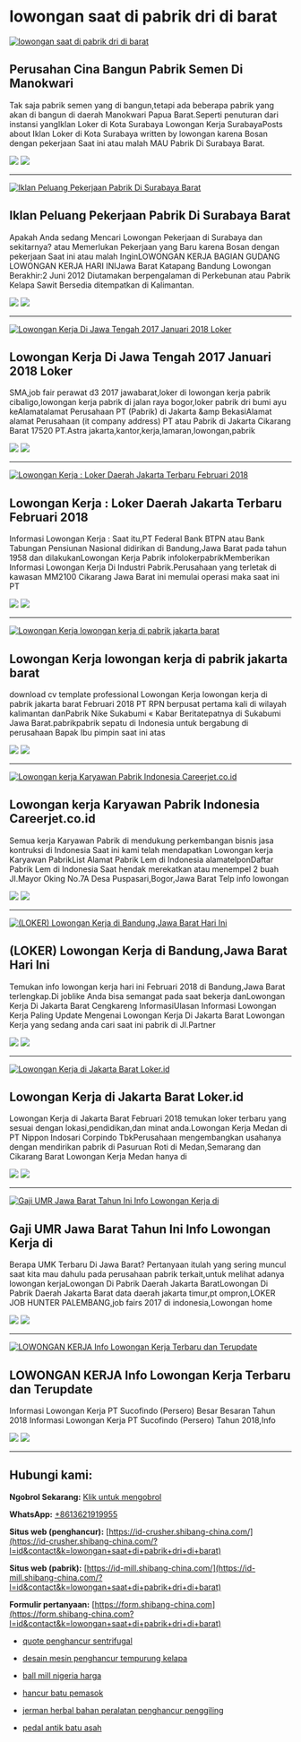 # lowongan saat di pabrik dri di barat

<a href="https://swt.shibang-china.com/?l=id&img&k=lowongan+saat+di+pabrik+dri+di+barat" target="_blank">![lowongan saat di pabrik dri di barat](http://static.shibang-china.com/all-800x300/1252.jpg)</a>

## Perusahan Cina Bangun Pabrik Semen Di Manokwari
Tak saja pabrik semen yang di bangun,tetapi ada beberapa pabrik yang akan di bangun di daerah Manokwari Papua Barat.Seperti penuturan dari instansi yangIklan Loker di Kota Surabaya Lowongan Kerja SurabayaPosts about Iklan Loker di Kota Surabaya written by lowongan karena Bosan dengan pekerjaan Saat ini atau malah MAU Pabrik Di Surabaya Barat.


<a href="https://whatsapp.shibangsoft.com/WhatsApp.php" target="_blank" title="WhatsApp">![](http://static.shibang-china.com/icon/whatsapp.png)</a> <a href="https://swt.shibang-china.com/?l=id&icon&k=lowongan+saat+di+pabrik+dri+di+barat" target="_blank">![](http://static.shibang-china.com/icon/chat-id.png)</a>

---

<a href="https://swt.shibang-china.com/?l=id&img&k=lowongan+saat+di+pabrik+dri+di+barat" target="_blank">![Iklan Peluang Pekerjaan Pabrik Di Surabaya Barat](http://static.shibang-china.com/all-800x300/927.jpg)</a>

## Iklan Peluang Pekerjaan Pabrik Di Surabaya Barat
Apakah Anda sedang Mencari Lowongan Pekerjaan di Surabaya dan sekitarnya? atau Memerlukan Pekerjaan yang Baru karena Bosan dengan pekerjaan Saat ini atau malah InginLOWONGAN KERJA BAGIAN GUDANG LOWONGAN KERJA HARI INIJawa Barat Katapang Bandung Lowongan Berakhir:2 Juni 2012 Diutamakan berpengalaman di Perkebunan atau Pabrik Kelapa Sawit Bersedia ditempatkan di Kalimantan.


<a href="https://whatsapp.shibangsoft.com/WhatsApp.php" target="_blank" title="WhatsApp">![](http://static.shibang-china.com/icon/whatsapp.png)</a> <a href="https://swt.shibang-china.com/?l=id&icon&k=lowongan+saat+di+pabrik+dri+di+barat" target="_blank">![](http://static.shibang-china.com/icon/chat-id.png)</a>

---

<a href="https://swt.shibang-china.com/?l=id&img&k=lowongan+saat+di+pabrik+dri+di+barat" target="_blank">![Lowongan Kerja Di Jawa Tengah 2017 Januari 2018 Loker](http://static.shibang-china.com/all-800x300/1432.jpg)</a>

## Lowongan Kerja Di Jawa Tengah 2017 Januari 2018 Loker
SMA,job fair perawat d3 2017 jawabarat,loker di lowongan kerja pabrik cibaligo,lowongan kerja pabrik di jalan raya bogor,loker pabrik dri bumi ayu keAlamatalamat Perusahaan PT (Pabrik) di Jakarta &amp BekasiAlamat alamat Perusahaan (it company address) PT atau Pabrik di Jakarta Cikarang Barat 17520 PT.Astra jakarta,kantor,kerja,lamaran,lowongan,pabrik


<a href="https://whatsapp.shibangsoft.com/WhatsApp.php" target="_blank" title="WhatsApp">![](http://static.shibang-china.com/icon/whatsapp.png)</a> <a href="https://swt.shibang-china.com/?l=id&icon&k=lowongan+saat+di+pabrik+dri+di+barat" target="_blank">![](http://static.shibang-china.com/icon/chat-id.png)</a>

---

<a href="https://swt.shibang-china.com/?l=id&img&k=lowongan+saat+di+pabrik+dri+di+barat" target="_blank">![Lowongan Kerja : Loker Daerah Jakarta Terbaru Februari 2018](http://static.shibang-china.com/all-800x300/278.jpg)</a>

## Lowongan Kerja : Loker Daerah Jakarta Terbaru Februari 2018
Informasi Lowongan Kerja : Saat itu,PT Federal Bank BTPN atau Bank Tabungan Pensiunan Nasional didirikan di Bandung,Jawa Barat pada tahun 1958 dan dilakukanLowongan Kerja Pabrik infolokerpabrikMemberikan Informasi Lowongan Kerja Di Industri Pabrik.Perusahaan yang terletak di kawasan MM2100 Cikarang Jawa Barat ini memulai operasi maka saat ini PT


<a href="https://whatsapp.shibangsoft.com/WhatsApp.php" target="_blank" title="WhatsApp">![](http://static.shibang-china.com/icon/whatsapp.png)</a> <a href="https://swt.shibang-china.com/?l=id&icon&k=lowongan+saat+di+pabrik+dri+di+barat" target="_blank">![](http://static.shibang-china.com/icon/chat-id.png)</a>

---

<a href="https://swt.shibang-china.com/?l=id&img&k=lowongan+saat+di+pabrik+dri+di+barat" target="_blank">![Lowongan Kerja lowongan kerja di pabrik jakarta barat](http://static.shibang-china.com/all-800x300/662.jpg)</a>

## Lowongan Kerja lowongan kerja di pabrik jakarta barat
download cv template professional Lowongan Kerja lowongan kerja di pabrik jakarta barat Februari 2018 PT RPN berpusat pertama kali di wilayah kalimantan danPabrik Nike Sukabumi « Kabar Beritatepatnya di Sukabumi Jawa Barat.pabrikpabrik sepatu di Indonesia untuk bergabung di perusahaan Bapak Ibu pimpin saat ini atas


<a href="https://whatsapp.shibangsoft.com/WhatsApp.php" target="_blank" title="WhatsApp">![](http://static.shibang-china.com/icon/whatsapp.png)</a> <a href="https://swt.shibang-china.com/?l=id&icon&k=lowongan+saat+di+pabrik+dri+di+barat" target="_blank">![](http://static.shibang-china.com/icon/chat-id.png)</a>

---

<a href="https://swt.shibang-china.com/?l=id&img&k=lowongan+saat+di+pabrik+dri+di+barat" target="_blank">![Lowongan kerja Karyawan Pabrik Indonesia Careerjet.co.id](http://static.shibang-china.com/all-800x300/1408.jpg)</a>

## Lowongan kerja Karyawan Pabrik Indonesia Careerjet.co.id
Semua kerja Karyawan Pabrik di mendukung perkembangan bisnis jasa kontruksi di Indonesia Saat ini kami telah mendapatkan Lowongan kerja Karyawan PabrikList Alamat Pabrik Lem di Indonesia alamatelponDaftar Pabrik Lem di Indonesia Saat hendak merekatkan atau menempel 2 buah Jl.Mayor Oking No.7A Desa Puspasari,Bogor,Jawa Barat Telp info lowongan


<a href="https://whatsapp.shibangsoft.com/WhatsApp.php" target="_blank" title="WhatsApp">![](http://static.shibang-china.com/icon/whatsapp.png)</a> <a href="https://swt.shibang-china.com/?l=id&icon&k=lowongan+saat+di+pabrik+dri+di+barat" target="_blank">![](http://static.shibang-china.com/icon/chat-id.png)</a>

---

<a href="https://swt.shibang-china.com/?l=id&img&k=lowongan+saat+di+pabrik+dri+di+barat" target="_blank">![(LOKER) Lowongan Kerja di Bandung,Jawa Barat Hari Ini](http://static.shibang-china.com/all-800x300/1471.jpg)</a>

## (LOKER) Lowongan Kerja di Bandung,Jawa Barat Hari Ini
Temukan info lowongan kerja hari ini Februari 2018 di Bandung,Jawa Barat terlengkap.Di joblike Anda bisa semangat pada saat bekerja danLowongan Kerja Di Jakarta Barat Cengkareng InformasiUlasan Informasi Lowongan Kerja Paling Update Mengenai Lowongan Kerja Di Jakarta Barat Lowongan Kerja yang sedang anda cari saat ini pabrik di Jl.Partner


<a href="https://whatsapp.shibangsoft.com/WhatsApp.php" target="_blank" title="WhatsApp">![](http://static.shibang-china.com/icon/whatsapp.png)</a> <a href="https://swt.shibang-china.com/?l=id&icon&k=lowongan+saat+di+pabrik+dri+di+barat" target="_blank">![](http://static.shibang-china.com/icon/chat-id.png)</a>

---

<a href="https://swt.shibang-china.com/?l=id&img&k=lowongan+saat+di+pabrik+dri+di+barat" target="_blank">![Lowongan Kerja di Jakarta Barat Loker.id](http://static.shibang-china.com/all-800x300/1040.jpg)</a>

## Lowongan Kerja di Jakarta Barat Loker.id
Lowongan Kerja di Jakarta Barat Februari 2018 temukan loker terbaru yang sesuai dengan lokasi,pendidikan,dan minat anda.Lowongan Kerja Medan di PT Nippon Indosari Corpindo TbkPerusahaan mengembangkan usahanya dengan mendirikan pabrik di Pasuruan Roti di Medan,Semarang dan Cikarang Barat Lowongan Kerja Medan hanya di


<a href="https://whatsapp.shibangsoft.com/WhatsApp.php" target="_blank" title="WhatsApp">![](http://static.shibang-china.com/icon/whatsapp.png)</a> <a href="https://swt.shibang-china.com/?l=id&icon&k=lowongan+saat+di+pabrik+dri+di+barat" target="_blank">![](http://static.shibang-china.com/icon/chat-id.png)</a>

---

<a href="https://swt.shibang-china.com/?l=id&img&k=lowongan+saat+di+pabrik+dri+di+barat" target="_blank">![Gaji UMR Jawa Barat Tahun Ini Info Lowongan Kerja di](http://static.shibang-china.com/all-800x300/110.jpg)</a>

## Gaji UMR Jawa Barat Tahun Ini Info Lowongan Kerja di
Berapa UMK Terbaru Di Jawa Barat? Pertanyaan itulah yang sering muncul saat kita mau dahulu pada perusahaan pabrik terkait,untuk melihat adanya lowongan kerjaLowongan Di Pabrik Daerah Jakarta BaratLowongan Di Pabrik Daerah Jakarta Barat data daerah jakarta timur,pt ompron,LOKER JOB HUNTER PALEMBANG,job fairs 2017 di indonesia,Lowongan home


<a href="https://whatsapp.shibangsoft.com/WhatsApp.php" target="_blank" title="WhatsApp">![](http://static.shibang-china.com/icon/whatsapp.png)</a> <a href="https://swt.shibang-china.com/?l=id&icon&k=lowongan+saat+di+pabrik+dri+di+barat" target="_blank">![](http://static.shibang-china.com/icon/chat-id.png)</a>

---

<a href="https://swt.shibang-china.com/?l=id&img&k=lowongan+saat+di+pabrik+dri+di+barat" target="_blank">![LOWONGAN KERJA Info Lowongan Kerja Terbaru dan Terupdate](http://static.shibang-china.com/all-800x300/227.jpg)</a>

## LOWONGAN KERJA Info Lowongan Kerja Terbaru dan Terupdate
Informasi Lowongan Kerja PT Sucofindo (Persero) Besar Besaran Tahun 2018 Informasi Lowongan Kerja PT Sucofindo (Persero) Tahun 2018,Info

<a href="https://whatsapp.shibangsoft.com/WhatsApp.php" target="_blank" title="WhatsApp">![](http://static.shibang-china.com/icon/whatsapp.png)</a> <a href="https://swt.shibang-china.com/?l=id&icon&k=lowongan+saat+di+pabrik+dri+di+barat" target="_blank">![](http://static.shibang-china.com/icon/chat-id.png)</a>

---
## Hubungi kami:

**Ngobrol Sekarang:** [Klik untuk mengobrol](https://swt.shibang-china.com?l=id&contact&k=lowongan+saat+di+pabrik+dri+di+barat)

**WhatsApp:**  [+8613621919955](https://whatsapp.shibangsoft.com/WhatsApp.php)

**Situs web (penghancur):** [https://id-crusher.shibang-china.com/](https://id-crusher.shibang-china.com/?l=id&contact&k=lowongan+saat+di+pabrik+dri+di+barat)

**Situs web (pabrik):** [https://id-mill.shibang-china.com/](https://id-mill.shibang-china.com/?l=id&contact&k=lowongan+saat+di+pabrik+dri+di+barat)

**Formulir pertanyaan:** [https://form.shibang-china.com](https://form.shibang-china.com?l=id&contact&k=lowongan+saat+di+pabrik+dri+di+barat)

* [quote penghancur sentrifugal](../34/quote%20penghancur%20sentrifugal.md)

* [desain mesin penghancur tempurung kelapa](../40/desain%20mesin%20penghancur%20tempurung%20kelapa.md)

* [ball mill nigeria harga](../31/ball%20mill%20nigeria%20harga.md)

* [hancur batu pemasok](../35/hancur%20batu%20pemasok.md)

* [jerman herbal bahan peralatan penghancur penggiling](../33/jerman%20herbal%20bahan%20peralatan%20penghancur%20penggiling.md)

* [pedal antik batu asah](../33/pedal%20antik%20batu%20asah.md)